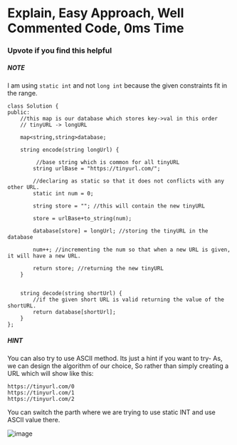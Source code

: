 # Explain, Easy Approach, Well Commented Code, 0ms Time

### Upvote if you find this helpful

##### **NOTE**
I am using `static int` and not `long int` because the given constraints fit in the range.


```
class Solution {
public:
    //this map is our database which stores key->val in this order
    // tinyURL -> longURL
    
    map<string,string>database;
    
    string encode(string longUrl) {
        
         //base string which is common for all tinyURL
        string urlBase = "https://tinyurl.com/";
        
        //declaring as static so that it does not conflicts with any other URL.
        static int num = 0;
        
        string store = ""; //this will contain the new tinyURL
        
        store = urlBase+to_string(num);
        
        database[store] = longUrl; //storing the tinyURL in the database
        
        num++; //incrementing the num so that when a new URL is given, it will have a new URL.
        
        return store; //returning the new tinyURL
    }
    
    
    string decode(string shortUrl) {
        //if the given short URL is valid returning the value of the shortURL.
        return database[shortUrl];
    }
};

```
##### **HINT**
You can also try to use ASCII method. Its just a hint if you want to try-
As, we can design the algorithm of our choice, So rather than simply creating a URL which will show like this:
```
https://tinyurl.com/0
https://tinyurl.com/1
https://tinyurl.com/2
```
You can switch the parth where we are trying to use static INT and use ASCII value there.


![image](https://assets.leetcode.com/users/images/24261817-8a94-485b-8f23-f9acfedd92fd_1646667321.586136.png)

